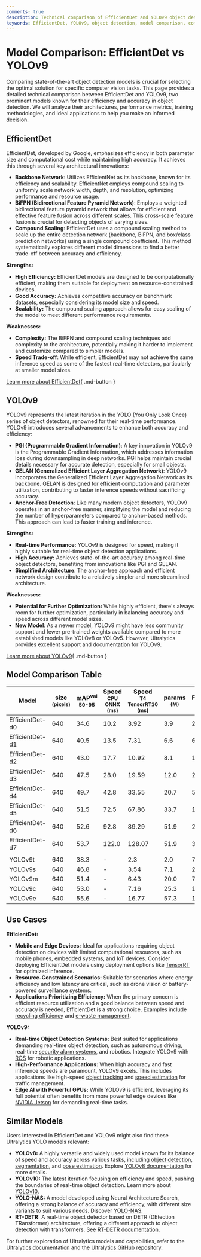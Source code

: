```yaml
---
comments: true
description: Technical comparison of EfficientDet and YOLOv9 object detection models, including architecture, performance, and use cases.
keywords: EfficientDet, YOLOv9, object detection, model comparison, computer vision, Ultralytics
---
```


# Model Comparison: EfficientDet vs YOLOv9

Comparing state-of-the-art object detection models is crucial for selecting the optimal solution for specific computer vision tasks. This page provides a detailed technical comparison between EfficientDet and YOLOv9, two prominent models known for their efficiency and accuracy in object detection. We will analyze their architectures, performance metrics, training methodologies, and ideal applications to help you make an informed decision.

<script async src="https://cdn.jsdelivr.net/npm/chart.js@3.9.1/dist/chart.min.js"></script>
<script defer src="../../javascript/benchmark.js"></script>

<canvas id="modelComparisonChart" width="1024" height="400" active-models='["EfficientDet", "YOLOv9"]'></canvas>

## EfficientDet

EfficientDet, developed by Google, emphasizes efficiency in both parameter size and computational cost while maintaining high accuracy. It achieves this through several key architectural innovations:

- **Backbone Network**: Utilizes EfficientNet as its backbone, known for its efficiency and scalability. EfficientNet employs compound scaling to uniformly scale network width, depth, and resolution, optimizing performance and resource usage.
- **BiFPN (Bidirectional Feature Pyramid Network)**: Employs a weighted bidirectional feature pyramid network that allows for efficient and effective feature fusion across different scales. This cross-scale feature fusion is crucial for detecting objects of varying sizes.
- **Compound Scaling**: EfficientDet uses a compound scaling method to scale up the entire detection network (backbone, BiFPN, and box/class prediction networks) using a single compound coefficient. This method systematically explores different model dimensions to find a better trade-off between accuracy and efficiency.

**Strengths:**

- **High Efficiency:** EfficientDet models are designed to be computationally efficient, making them suitable for deployment on resource-constrained devices.
- **Good Accuracy:** Achieves competitive accuracy on benchmark datasets, especially considering its model size and speed.
- **Scalability:** The compound scaling approach allows for easy scaling of the model to meet different performance requirements.

**Weaknesses:**

- **Complexity:** The BiFPN and compound scaling techniques add complexity to the architecture, potentially making it harder to implement and customize compared to simpler models.
- **Speed Trade-off**: While efficient, EfficientDet may not achieve the same inference speed as some of the fastest real-time detectors, particularly at smaller model sizes.

[Learn more about EfficientDet](https://ai.googleblog.com/2020/04/efficientdet-towards-scalable-and.html){ .md-button }

## YOLOv9

YOLOv9 represents the latest iteration in the YOLO (You Only Look Once) series of object detectors, renowned for their real-time performance. YOLOv9 introduces several advancements to enhance both accuracy and efficiency:

- **PGI (Programmable Gradient Information)**: A key innovation in YOLOv9 is the Programmable Gradient Information, which addresses information loss during downsampling in deep networks. PGI helps maintain crucial details necessary for accurate detection, especially for small objects.
- **GELAN (Generalized Efficient Layer Aggregation Network)**: YOLOv9 incorporates the Generalized Efficient Layer Aggregation Network as its backbone. GELAN is designed for efficient computation and parameter utilization, contributing to faster inference speeds without sacrificing accuracy.
- **Anchor-Free Detection**: Like many modern object detectors, YOLOv9 operates in an anchor-free manner, simplifying the model and reducing the number of hyperparameters compared to anchor-based methods. This approach can lead to faster training and inference.

**Strengths:**

- **Real-time Performance:** YOLOv9 is designed for speed, making it highly suitable for real-time object detection applications.
- **High Accuracy:** Achieves state-of-the-art accuracy among real-time object detectors, benefiting from innovations like PGI and GELAN.
- **Simplified Architecture**: The anchor-free approach and efficient network design contribute to a relatively simpler and more streamlined architecture.

**Weaknesses:**

- **Potential for Further Optimization:** While highly efficient, there's always room for further optimization, particularly in balancing accuracy and speed across different model sizes.
- **New Model**: As a newer model, YOLOv9 might have less community support and fewer pre-trained weights available compared to more established models like YOLOv8 or YOLOv5. However, Ultralytics provides excellent support and documentation for YOLOv9.

[Learn more about YOLOv9](https://docs.ultralytics.com/models/yolov9/){ .md-button }

## Model Comparison Table

| Model           | size<br><sup>(pixels) | mAP<sup>val<br>50-95 | Speed<br><sup>CPU ONNX<br>(ms) | Speed<br><sup>T4 TensorRT10<br>(ms) | params<br><sup>(M) | FLOPs<br><sup>(B) |
| --------------- | --------------------- | -------------------- | ------------------------------ | ----------------------------------- | ------------------ | ----------------- |
| EfficientDet-d0 | 640                   | 34.6                 | 10.2                           | 3.92                                | 3.9                | 2.54              |
| EfficientDet-d1 | 640                   | 40.5                 | 13.5                           | 7.31                                | 6.6                | 6.1               |
| EfficientDet-d2 | 640                   | 43.0                 | 17.7                           | 10.92                               | 8.1                | 11.0              |
| EfficientDet-d3 | 640                   | 47.5                 | 28.0                           | 19.59                               | 12.0               | 24.9              |
| EfficientDet-d4 | 640                   | 49.7                 | 42.8                           | 33.55                               | 20.7               | 55.2              |
| EfficientDet-d5 | 640                   | 51.5                 | 72.5                           | 67.86                               | 33.7               | 130.0             |
| EfficientDet-d6 | 640                   | 52.6                 | 92.8                           | 89.29                               | 51.9               | 226.0             |
| EfficientDet-d7 | 640                   | 53.7                 | 122.0                          | 128.07                              | 51.9               | 325.0             |
|                 |                       |                      |                                |                                     |                    |                   |
| YOLOv9t         | 640                   | 38.3                 | -                              | 2.3                                 | 2.0                | 7.7               |
| YOLOv9s         | 640                   | 46.8                 | -                              | 3.54                                | 7.1                | 26.4              |
| YOLOv9m         | 640                   | 51.4                 | -                              | 6.43                                | 20.0               | 76.3              |
| YOLOv9c         | 640                   | 53.0                 | -                              | 7.16                                | 25.3               | 102.1             |
| YOLOv9e         | 640                   | 55.6                 | -                              | 16.77                               | 57.3               | 189.0             |

## Use Cases

**EfficientDet:**

- **Mobile and Edge Devices:** Ideal for applications requiring object detection on devices with limited computational resources, such as mobile phones, embedded systems, and IoT devices. Consider deploying EfficientDet models using deployment options like [TensorRT](https://docs.ultralytics.com/integrations/tensorrt/) for optimized inference.
- **Resource-Constrained Scenarios:** Suitable for scenarios where energy efficiency and low latency are critical, such as drone vision or battery-powered surveillance systems.
- **Applications Prioritizing Efficiency:** When the primary concern is efficient resource utilization and a good balance between speed and accuracy is needed, EfficientDet is a strong choice. Examples include [recycling efficiency](https://www.ultralytics.com/blog/recycling-efficiency-the-power-of-vision-ai-in-automated-sorting) and [e-waste management](https://www.ultralytics.com/blog/simplifying-e-waste-management-with-ai-innovations).

**YOLOv9:**

- **Real-time Object Detection Systems:** Best suited for applications demanding real-time object detection, such as autonomous driving, real-time [security alarm systems](https://www.ultralytics.com/blog/security-alarm-system-projects-with-ultralytics-yolov8), and robotics. Integrate YOLOv9 with [ROS](https://docs.ultralytics.com/guides/ros-quickstart/) for robotic applications.
- **High-Performance Applications:** When high accuracy and fast inference speeds are paramount, YOLOv9 excels. This includes applications like high-speed [object tracking](https://www.ultralytics.com/glossary/object-tracking) and [speed estimation](https://docs.ultralytics.com/guides/speed-estimation/) for traffic management.
- **Edge AI with Powerful GPUs:** While YOLOv9 is efficient, leveraging its full potential often benefits from more powerful edge devices like [NVIDIA Jetson](https://docs.ultralytics.com/guides/nvidia-jetson/) for demanding real-time tasks.

## Similar Models

Users interested in EfficientDet and YOLOv9 might also find these Ultralytics YOLO models relevant:

- **YOLOv8:** A highly versatile and widely used model known for its balance of speed and accuracy across various tasks, including [object detection](https://docs.ultralytics.com/tasks/detect/), [segmentation](https://docs.ultralytics.com/tasks/segment/), and [pose estimation](https://docs.ultralytics.com/tasks/pose/). Explore [YOLOv8 documentation](https://docs.ultralytics.com/models/yolov8/) for more details.
- **YOLOv10:** The latest iteration focusing on efficiency and speed, pushing the boundaries of real-time object detection. Learn more about [YOLOv10](https://docs.ultralytics.com/models/yolov10/).
- **YOLO-NAS:** A model developed using Neural Architecture Search, offering a strong balance of accuracy and efficiency, with different size variants to suit various needs. Discover [YOLO-NAS](https://docs.ultralytics.com/models/yolo-nas/).
- **RT-DETR:** A real-time object detector based on DETR (DEtection TRansformer) architecture, offering a different approach to object detection with transformers. See [RT-DETR documentation](https://docs.ultralytics.com/models/rtdetr/).

For further exploration of Ultralytics models and capabilities, refer to the [Ultralytics documentation](https://docs.ultralytics.com/guides/) and the [Ultralytics GitHub repository](https://github.com/ultralytics/ultralytics).
